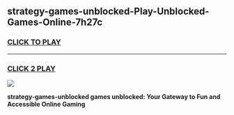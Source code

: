 
## strategy-games-unblocked-Play-Unblocked-Games-Online-7h27c
<h3>
<a href="https://premium76.site?title=strategy-games-unblocked&ref=24A">CLICK TO PLAY</a></h3>
<hr>

<h3>
<a href="https://premium76.site?title=strategy-games-unblocked&ref=24A">CLICK 2 PLAY</a>
  
</h3>

<a href="https://premium76.site?title=strategy-games-unblocked&ref=24A"><img src="https://clearcache.store/games.png"></a>


**strategy-games-unblocked games unblocked: Your Gateway to Fun and Accessible Online Gaming**
